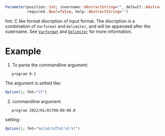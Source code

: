 ```julia
Parameter(position::Int; innername::AbstractString="", default::AbstractString="", fmt::AbstractString="%s",
          required::Bool=false, help::AbstractString="")
```

fmt: C like format discription of input format. The discription is a combination of `Varformat` and `Delimiter`, and will be appended after the outername. See [`Varformat`](@Varformat) and [`Delimiter`](@Delimiter) for more information.

# Example

1. To parse the commandline argument:

```shell
   program 0.1
```

The argument is setted like:

```julia
Option(1; fmt="%f")
```

2. commandline argument:

```shell
   program 2022/01/01T00:00:00.0
```

setting:

```julia
Option(1; fmt="%d/%d/%dT%d:%d:%f")
```
